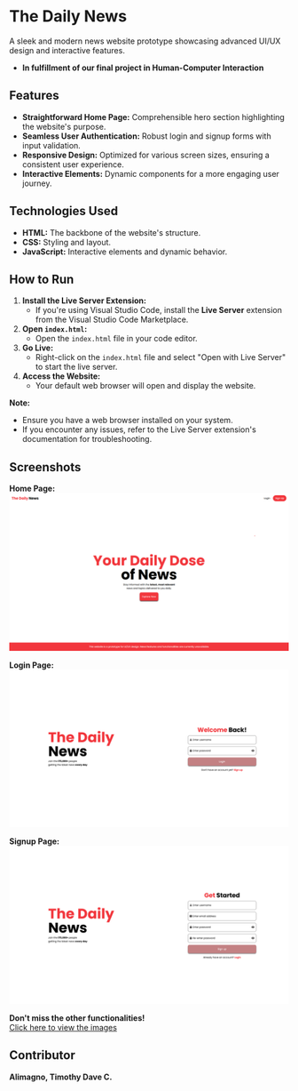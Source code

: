 # The Daily News

A sleek and modern news website prototype showcasing advanced UI/UX design and interactive features.

- **In fulfillment of our final project in Human-Computer Interaction**

## Features

- **Straightforward Home Page:** Comprehensible hero section highlighting the website's purpose.
- **Seamless User Authentication:** Robust login and signup forms with input validation.
- **Responsive Design:** Optimized for various screen sizes, ensuring a consistent user experience.
- **Interactive Elements:** Dynamic components for a more engaging user journey.

## Technologies Used

- **HTML:** The backbone of the website's structure.
- **CSS:** Styling and layout.
- **JavaScript:** Interactive elements and dynamic behavior.

## How to Run

1. **Install the Live Server Extension:**
   - If you're using Visual Studio Code, install the **Live Server** extension from the Visual Studio Code Marketplace.
2. **Open `index.html`:**
   - Open the `index.html` file in your code editor.
3. **Go Live:**
   - Right-click on the `index.html` file and select "Open with Live Server" to start the live server.
4. **Access the Website:**
   - Your default web browser will open and display the website.

**Note:**

- Ensure you have a web browser installed on your system.
- If you encounter any issues, refer to the Live Server extension's documentation for troubleshooting.

## Screenshots

**Home Page:**
![Home Page Screenshot](/Alimagno/images/hero.png)

**Login Page:**
![Login Page Screenshot](/Alimagno/images/login.png)

**Signup Page:**
![Signup Page Screenshot](/Alimagno/images/signup.png)

**Don't miss the other functionalities!**
<br/>
[Click here to view the images](https://github.com/mothy-08/The-Daily-News/tree/main/Alimagno/images)

## Contributor

**Alimagno, Timothy Dave C.**
